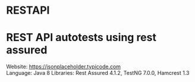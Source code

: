 # RESTAPI
# REST API autotests using rest assured

Website: https://jsonplaceholder.typicode.com<br/>
Language: Java 8
Libraries: Rest Assured 4.1.2, TestNG 7.0.0, Hamcrest 1.3
